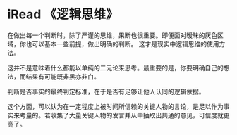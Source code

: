 # iRead 《逻辑思维》

在做出每一个判断时，除了严谨的思维，果断也很重要。即便面对暧昧的灰色区域，你也可以基本一些前提，做出明确的判断。
这才是现实中逻辑思维的使用方法。

这并不是意味着什么都能以单纯的二元论来思考。最重要的是，你要明确自己的想法，而结果有可能既非黑亦非白。

判断是否事实的最终判定标准，在于是否有足够让他人认同的逻辑依据。

这个方面，可以认为在一定程度上被时间所信赖的关键人物的言论，是足以作为事实来考量的。若收集了大量关键人物的发言并从中抽取出共通的意见，可信度就更高了。


